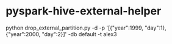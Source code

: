 # pyspark-hive-external-helper


python drop_external_partition.py -d -p '[{"year":1999, "day":1},{"year":2000, "day":2}]' -db default -t alex3
